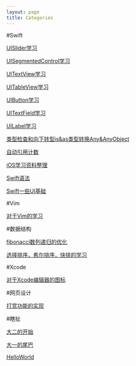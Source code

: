 ```yaml
---
layout: page
title: Categories
---
```


#Swift

[UISlider学习](/UISlider学习-Swift)

[UISegmentedControl学习](/UISegmentedControl学习-Swift)

[UITextView学习](/UITextView学习-Swift)

[UITableView学习](/UITableView学习-Swift)

[UIButton学习](/UIButton学习-Swift)

[UITextField学习](/UITextField学习-Swift)

[UILabel学习](/UILabel学习-Swift)

[类型检查和向下转型is&as类型转换Any&AnyObject](/类型检查和向下转型is&as类型转换Any&AnyObject-Swift)

[自动引用计数](/自动引用计数-Swift)

[iOS学习资料整理](/iOS学习资料整理-Swift)

[Swift语法](/Swift语法-Swift)

[Swift一些UI基础](/Swift一些UI基础-Swift)

#Vim

[对于Vim的学习](/对于Vim的学习-Vim)

#数据结构

[fibonacci数列递归的优化](/fibonacci数列递归的优化-数据结构)

[选择排序，希尔排序，快排的学习](/选择排序，希尔排序，快排的学习-数据结构)

#Xcode

[对于Xcode编辑器的图标](/对于Xcode编辑器的图标-Xcode)

#网页设计

[打赏功能的实现](/打赏功能的实现-网页设计)

#瞎扯

[大二的开始](/大二的开始-瞎扯)

[大一的尾巴](/大一的尾巴-瞎扯)

[HelloWorld](/HelloWorld-瞎扯)
